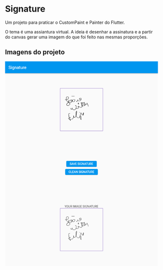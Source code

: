 # Signature

Um projeto para praticar o CustomPaint e Painter do Flutter.

O tema é uma assiantura virtual. A ideia é desenhar a assinatura e a partir do canvas gerar uma imagem do que foi feito nas mesmas proporções.

## Imagens do projeto
![Home](./flutter_01.png)
